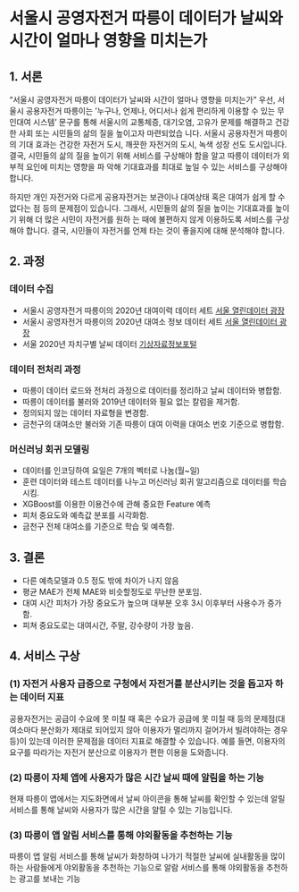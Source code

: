 
# 서울시 공영자전거 따릉이 데이터가 날씨와 시간이 얼마나 영향을 미치는가

## 1. 서론
“서울시 공영자전거 따릉이 데이터가 날씨와 시간이 얼마나 영향을 미치는가”
 우선, 서울시 공용자전거 따릉이는 ’누구나, 언제나, 어디서나 쉽게 편리하게 이용할 수 있는 무인대여 시스템’ 문구를 통해 서울시의 교통체증, 대기오염, 고유가 문제를 해결하고 건강한 사회 또는 시민들의 삶의 질을 높이고자 마련되었습 니다. 서울시 공용자전거 따릉이의 기대 효과는 건강한 자전거 도시, 깨끗한 자전거의 도시, 녹색 성장 선도 도시입니다. 결국, 시민들의 삶의 질을 높이기 위해 서비스를 구상해야 함을 알고 따릉이 데이터가 외부적 요인에 미치는 영향을 파 악해 기대효과를 최대로 높일 수 있는 서비스를 구상해야 합니다.
 
 하지만 개인 자전거와 다르게 공용자전거는 보관이나 대여상태 혹은 대여가 쉽게 할 수 없다는 점 등의 문제점이 있습니다. 그래서, 시민들의 삶의 질을 높이는 기대효과를 높이기 위해 더 많은 시민이 자전거를 원하 는 때에 불편하지 않게 이용하도록 서비스를 구상해야 합니다. 결국, 시민들이 자전거를 언제 타는 것이 좋을지에 대해 분석해야 합니다.
 
## 2. 과정
### 데이터 수집
  - 서울시 공영자전거 따릉이의 2020년 대여이력 데이터 세트 [서울 열린데이터 광장](http://data.seoul.go.kr/dataList/OA-15245/F/1/datasetView.do)
  - 서울시 공영자전거 따릉이의 2020년 대여소 정보 데이터 세트 [서울 열린데이터 광장](http://data.seoul.go.kr/dataList/OA-13252/F/1/datasetView.do)
  - 서울 2020년 자치구별 날씨 데이터 [기상자료정보포털](https://data.kma.go.kr/data/grnd/selectAwsRltmList.do?pgmNo=56)
 
### 데이터 전처리 과정
  - 따릉이 데이터 로드와 전처리 과정으로 데이터를 정리하고 날씨 데이터와 병합함.
  - 따릉이 데이터를 불러와 2019년 데이터와 필요 없는 칼럼을 제거함. 
  - 정의되지 않는 데이터 자료형을 변경함.
  - 금천구의 대여소만 불러와 기존 따릉이 대여 이력을 대여소 번호 기준으로 병합함.

### 머신러닝 회귀 모델링
  - 데이터를 인코딩하여 요일은 7개의 벡터로 나눔(월~일)
  - 훈련 데이터와 테스트 데이터를 나누고 머신러닝 회귀 알고리즘으로 데이터를 학습시킴.
  - XGBoost를 이용한 이용건수에 관해 중요한 Feature 예측
  - 피처 중요도와 예측값 분포를 시각화함.
  - 금천구 전체 대여소를 기준으로 학습 및 예측함.

## 3. 결론
- 다른 예측모델과 0.5 정도 밖에 차이가 나지 않음
- 평균 MAE가 전체 MAE와 비슷할정도로 무난한 분포임.
- 대여 시간 피처가 가장 중요도가 높으며 대부분 오후 3시 이후부터 사용수가 증가함.
- 피쳐 중요도로는 대여시간, 주말, 강수량이 가장 높음.

## 4. 서비스 구상

### (1) 자전거 사용자 급증으로 구청에서 자전거를 분산시키는 것을 돕고자 하는 데이터 지표 
공용자전거는 공급이 수요에 못 미칠 때 혹은 수요가 공급에 못 미칠 때 등의 문제점(대여소마다 분산화가 제대로 되어있지 않아 이용자가 멀리까지 걸어가서 빌려야하는 경우 등)이 있는데 이러한 문제점을 데이터 지표로 해결할 수 있습니다. 예를 들면, 이용자의 요구를 따라가는 자전거 분산으로 이용자가 편한 이용을 도와줍니다.

### (2) 따릉이 자체 앱에 사용자가 많은 시간 날씨 때에 알림을 하는 기능
현재 따릉이 앱에서는 지도화면에서 날씨 아이콘을 통해 날씨를 확인할 수 있는데 알릴 서비스를 통해 날씨와 사용자가 많은 시간을 알릴 수 있는 기능입니다. 

### (3) 따릉이 앱 알림 서비스를 통해 야외활동을 추천하는 기능
따릉이 앱 알림 서비스를 통해 날씨가 화창하여 나가기 적절한 날씨에 실내활동을 많이 하는 사람들에게 야외활동을 추천하는 기능으로 알람 서비스를 통해 야외활동을 추천하는 광고를 보내는 기능
